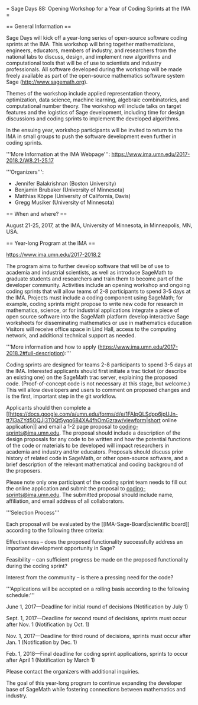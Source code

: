= Sage Days 88: Opening Workshop for a Year of Coding Sprints at the IMA =

== General Information ==

Sage Days will kick off a year-long series of open-source software coding sprints at the IMA. This workshop will bring together mathematicians, engineers, educators, members of industry, and researchers from the national labs to discuss, design, and implement new algorithms and computational tools that will be of use to scientists and industry professionals.  All software developed during the workshop will be made freely available as part of the open-source mathematics software system Sage (http://www.sagemath.org).

Themes of the workshop include applied representation theory, optimization, data science, machine learning, algebraic combinatorics, and computational number theory. The workshop will include talks on target features and the logistics of Sage development, including time for design discussions and coding sprints to implement the developed algorithms.

In the ensuing year, workshop participants will be invited to return to the IMA in small groups to push the software development even further in coding sprints.

'''More Information at the IMA Webpage''': https://www.ima.umn.edu/2017-2018.2/W8.21-25.17

'''Organizers''':
 * Jennifer Balakrishnan (Boston University)
 * Benjamin Brubaker (University of Minnesota)
 * Matthias Köppe (University of California, Davis)
 * Gregg Musiker (University of Minnesota)


== When and where? ==

August 21-25, 2017, at the IMA, University of Minnesota, in Minneapolis, MN, USA.

== Year-long Program at the IMA ==

https://www.ima.umn.edu/2017-2018.2

The program aims to further develop software that will be of use to academia and industrial scientists, as well as introduce SageMath to graduate students and researchers and train them to become part of the developer community. Activities include an opening workshop and ongoing coding sprints that will allow teams of 2-8 participants to spend 3-5 days at the IMA. Projects must include a coding component using SageMath; for example, coding sprints might propose to write new code for research in mathematics, science, or for industrial applications
integrate a piece of open source software into the SageMath platform
develop interactive Sage worksheets for disseminating mathematics or use in mathematics education
Visitors will receive office space in Lind Hall, access to the computing network, and additional technical support as needed. 

'''More information and how to apply (https://www.ima.umn.edu/2017-2018.2#full-description):'''

Coding sprints are designed for teams 2-8 participants to spend 3-5 days at the IMA. Interested applicants should first initiate a trac ticket (or describe an existing one) on the SageMath trac server, explaining the proposed code. (Proof-of-concept code is not necessary at this stage, but welcome.) This will allow developers and users to comment on proposed changes and is the first, important step in the git workflow.

Applicants should then complete a [[https://docs.google.com/a/umn.edu/forms/d/e/1FAIpQLSdpp6jpUJn-tt7I3aZYd5OQJj3T0Qt5yqq684XA4fhOmGzraw/viewform|short online application]] and email a 1-2 page proposal to coding-sprints@ima.umn.edu. The proposal should include a description of the design proposals for any code to be written and how the potential functions of the code or materials to be developed will impact researchers in academia and industry and/or educators. Proposals should discuss prior history of related code in SageMath, or other open-source software, and a brief description of the relevant mathematical and coding background of the proposers.

Please note only one participant of the coding sprint team needs to fill out the online application and submit the proposal to coding-sprints@ima.umn.edu. The submitted proposal should include name, affiliation, and email address of all collaborators. 

'''Selection Process'''

Each proposal will be evaluated by the [[IMA-Sage-Board|scientific board]] according to the following three criteria:

Effectiveness – does the proposed functionality successfully address an important development opportunity in Sage?

Feasibility – can sufficient progress be made on the proposed functionality during the coding sprint?

Interest from the community – is there a pressing need for the code?


'''Applications will be accepted on a rolling basis according to the following schedule:'''

June 1, 2017—Deadline for initial round of decisions (Notification by July 1)

Sept. 1, 2017—Deadline for second round of decisions, sprints must occur after Nov. 1 (Notification by Oct. 1)

Nov. 1, 2017—Deadline for third round of decisions, sprints must occur after Jan. 1 (Notification by Dec. 1)

Feb. 1, 2018—Final deadline for coding sprint applications, sprints to occur after April 1 (Notification by March 1)

Please contact the organizers with additional inquiries.

The goal of this year-long program to continue expanding the developer base of SageMath while fostering connections between mathematics and industry.
